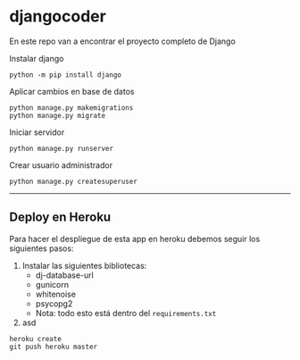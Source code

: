 # djangocoder
En este repo van a encontrar el proyecto completo de Django


Instalar django

```shell
python -m pip install django
```

Aplicar cambios en base de datos

```shell
python manage.py makemigrations
python manage.py migrate
```

Iniciar servidor

```shell
python manage.py runserver
```

Crear usuario administrador

```shell
python manage.py createsuperuser
```
---
## Deploy en Heroku

Para hacer el despliegue de esta app en heroku debemos seguir los siguientes pasos:

1. Instalar las siguientes bibliotecas:
    - dj-database-url
    - gunicorn
    - whitenoise
    - psycopg2
    - Nota: todo esto está dentro del `requirements.txt`
2. asd 

```shell
heroku create
git push heroku master
```